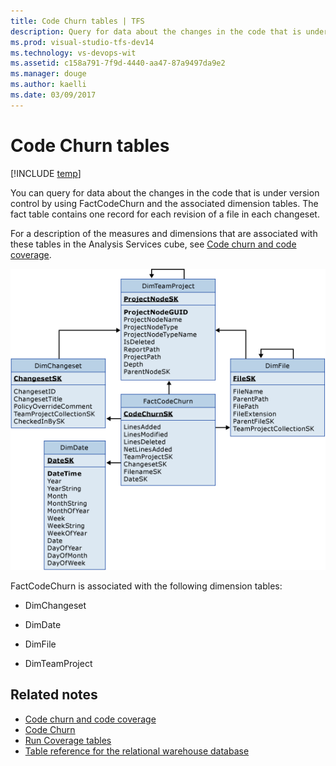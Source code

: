 ```yaml
---
title: Code Churn tables | TFS
description: Query for data about the changes in the code that is under version control  
ms.prod: visual-studio-tfs-dev14
ms.technology: vs-devops-wit
ms.assetid: c158a791-7f9d-4440-aa47-87a9497da9e2
ms.manager: douge
ms.author: kaelli
ms.date: 03/09/2017
---
```


# Code Churn tables

[!INCLUDE [temp](../_shared/tfs-header-17-15.md)]

You can query for data about the changes in the code that is under version control by using FactCodeChurn and the associated dimension tables. The fact table contains one record for each revision of a file in each changeset.  
  
 For a description of the measures and dimensions that are associated with these tables in the Analysis Services cube, see [Code churn and code coverage](perspective-code-analyze-report-code-churn-coverage.md).  
  
 ![Fact Table for Code Churn](_img/teamproj_factcodechurn.png "TeamProj_FactCodeChurn")  
  
 FactCodeChurn is associated with the following dimension tables:  
  
-   DimChangeset  
  
-   DimDate  
  
-   DimFile  
  
-   DimTeamProject  
  
## Related notes
-  [Code churn and code coverage](perspective-code-analyze-report-code-churn-coverage.md)   
-  [Code Churn](../excel/code-churn-excel-report.md)   
-  [Run Coverage tables](run-coverage-tables.md)   
-  [Table reference for the relational warehouse database](table-reference-relational-warehouse-database.md)
